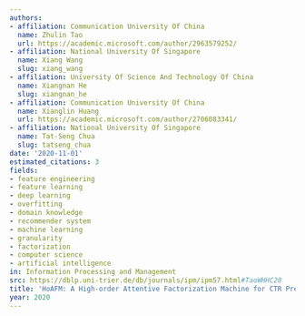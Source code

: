 ```yaml
---
authors:
- affiliation: Communication University Of China
  name: Zhulin Tao
  url: https://academic.microsoft.com/author/2963579252/
- affiliation: National University Of Singapore
  name: Xiang Wang
  slug: xiang_wang
- affiliation: University Of Science And Technology Of China
  name: Xiangnan He
  slug: xiangnan_he
- affiliation: Communication University Of China
  name: Xianglin Huang
  url: https://academic.microsoft.com/author/2706083341/
- affiliation: National University Of Singapore
  name: Tat-Seng Chua
  slug: tatseng_chua
date: '2020-11-01'
estimated_citations: 3
fields:
- feature engineering
- feature learning
- deep learning
- overfitting
- domain knowledge
- recommender system
- machine learning
- granularity
- factorization
- computer science
- artificial intelligence
in: Information Processing and Management
src: https://dblp.uni-trier.de/db/journals/ipm/ipm57.html#TaoWHHC20
title: 'HoAFM: A High-order Attentive Factorization Machine for CTR Prediction'
year: 2020
---
```

